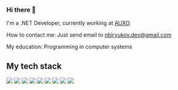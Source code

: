 ### Hi there 👋

<!--
**nickbiryukov/nickbiryukov** is a ✨ _special_ ✨ repository because its `README.md` (this file) appears on your GitHub profile.

Here are some ideas to get you started:

- 🔭 I’m currently working on ...
- 🌱 I’m currently learning ...
- 👯 I’m looking to collaborate on ...
- 🤔 I’m looking for help with ...
- 💬 Ask me about ...
- 📫 How to reach me: ...
- 😄 Pronouns: ...
- ⚡ Fun fact: ...
-->
I'm a .NET Developer, currently working at [AUXO](https://www.auxo-it.ru/).

How to contact me: Just send email to [nbiryukov.dev@gmail.com](mailto:nbiryukov.dev@gmail.com)

My education: Programming in computer systems

## My tech stack

![](https://img.shields.io/badge/.net-512BD4?style=flat&logo=.net&logoColor=white)
![](https://img.shields.io/badge/c%23-512BD4?style=flat&logo=c%20sharp&logoColor=white)
![](https://img.shields.io/badge/asp%20.net%20core-512BD4?style=flat&logoColor=white)
![](https://img.shields.io/badge/ef%20core-512BD4?style=flat&logoColor=white)
![](https://img.shields.io/badge/ms%20sql%20server-CC2927?style=flat&logo=microsoft%20sql%20server&logoColor=white)
![](https://img.shields.io/badge/postgreSQL-316192?style=flat&logo=postgresql&logoColor=white)
![](https://img.shields.io/badge/typescript-3178C6?style=flat&logo=typescript&logoColor=white)
![](https://img.shields.io/badge/angular-DD0031?style=flat&logo=angular&logoColor=white)
![](https://img.shields.io/badge/docker-316192?style=flat&logo=docker&logoColor=white)
